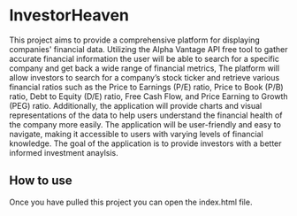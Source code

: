 # InvestorHeaven

This project aims to provide a comprehensive platform for displaying companies' financial data. Utilizing the Alpha Vantage API free tool to gather accurate financial information the user will be able to search for a specific company and get back a wide range of financial metrics, The platform will
allow investors to search for a company’s stock ticker and retrieve various financial ratios such as the Price to Earnings (P/E) ratio, Price to Book (P/B) ratio, Debt to Equity (D/E) ratio, Free Cash Flow, and Price Earning to Growth (PEG) ratio. Additionally, the application will provide charts and visual representations of the data to help users understand the financial health of the company more easily. The application will be user-friendly and easy to navigate, making it accessible to users with varying levels of financial knowledge. The goal of the application is to provide investors with a better informed investment anaylsis.

## How to use
Once you have pulled this project you can open the index.html file.